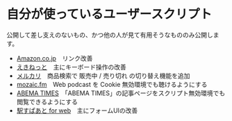 # 自分が使っているユーザースクリプト

公開して差し支えのないもの、かつ他の人が見て有用そうなもののみ公開します。

- [Amazon.co.jp](dist/amazon_co_jp.user.js)　リンク改善
- [えきねっと](dist/eki-net_com.user.js)　主にキーボード操作の改善
- [メルカリ](dist/mercari_com.user.js)　商品検索で 販売中 / 売り切れ の切り替え機能を追加
- [mozaic.fm](dist/mozaic_fm.user.js)　Web podcast を Cookie 無効環境でも聴けるようにする
- [ABEMA TIMES](dist/times_abema_tv.user.js)　「ABEMA TIMES」の記事ページをスクリプト無効環境でも閲覧できるようにする
- [駅すぱあと for web](dist/roote_ekispert_net.user.js)　主にフォームUIの改善
